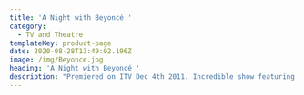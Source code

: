 ```yaml
---
title: 'A Night with Beyoncé '
category:
  - TV and Theatre
templateKey: product-page
date: 2020-08-28T13:49:02.196Z
image: /img/Beyonce.jpg
heading: 'A Night with Beyoncé '
description: "Premiered on ITV Dec 4th 2011. Incredible show featuring some of her biggest hits and fan a Q&A.\t\t\t\t\t"
---
```


